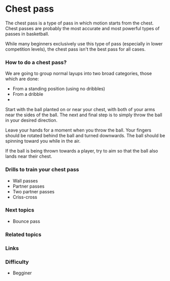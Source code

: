 
# Chest pass
The chest pass is a type of pass in which motion starts from the chest. Chest passes are probably the most accurate and most powerful types of passes in basketball. 

While many beginners exclusively use this type of pass (especially in lower competition levels), the chest pass isn't the best pass for all cases.

### How to do a chest pass?
We are going to group normal layups into two broad categories, those which are done:

 - From a standing position (using no dribbles)
 - From a dribble
 - 
Start with the ball planted on or near your chest, with both of your arms near the sides of the ball. The next and final step is to simply throw the ball in your desired direction. 

Leave your hands for a moment when you throw the ball. Your fingers should be rotated behind the ball and turned downwards. The ball should be spinning toward you while in the air.

If the ball is being thrown towards a player, try to aim so that the ball also lands near their chest.


### Drills to train your chest pass
- Wall passes
- Partner passes
- Two partner passes
- Criss-cross

### Next topics
- Bounce pass
### Related topics

### Links

### Difficulty
- Begginer
<!--stackedit_data:
eyJoaXN0b3J5IjpbNDEwMzYyNzE5XX0=
-->